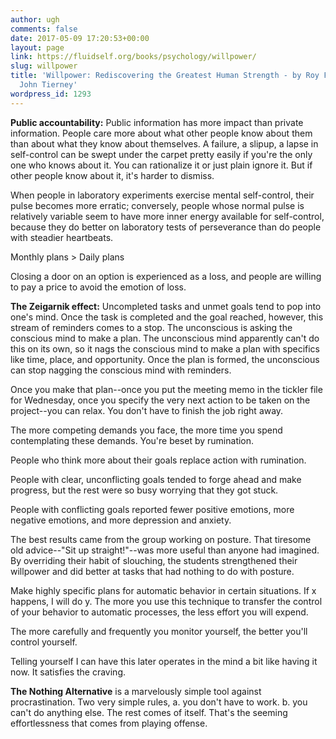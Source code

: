 ```yaml
---
author: ugh
comments: false
date: 2017-05-09 17:20:53+00:00
layout: page
link: https://fluidself.org/books/psychology/willpower/
slug: willpower
title: 'Willpower: Rediscovering the Greatest Human Strength - by Roy F. Baumeister,
  John Tierney'
wordpress_id: 1293
---
```


**Public accountability:** Public information has more impact than private information. People care more about what other people know about them than about what they know about themselves. A failure, a slipup, a lapse in self-control can be swept under the carpet pretty easily if you're the only one who knows about it. You can rationalize it or just plain ignore it. But if other people know about it, it's harder to dismiss.

When people in laboratory experiments exercise mental self-control, their pulse becomes more erratic; conversely, people whose normal pulse is relatively variable seem to have more inner energy available for self-control, because they do better on laboratory tests of perseverance than do people with steadier heartbeats.

Monthly plans > Daily plans

Closing a door on an option is experienced as a loss, and people are willing to pay a price to avoid the emotion of loss. 

**The Zeigarnik effect:** Uncompleted tasks and unmet goals tend to pop into one's mind. Once the task is completed and the goal reached, however, this stream of reminders comes to a stop. The unconscious is asking the conscious mind to make a plan. The unconscious mind apparently can't do this on its own, so it nags the conscious mind to make a plan with specifics like time, place, and opportunity. Once the plan is formed, the unconscious can stop nagging the conscious mind with reminders.

Once you make that plan--once you put the meeting memo in the tickler file for Wednesday, once you specify the very next action to be taken on the project--you can relax. You don't have to finish the job right away.

The more competing demands you face, the more time you spend contemplating these demands. You're beset by rumination.

People who think more about their goals replace action with rumination.

People with clear, unconflicting goals tended to forge ahead and make progress, but the rest were so busy worrying that they got stuck.

People with conflicting goals reported fewer positive emotions, more negative emotions, and more depression and anxiety.

The best results came from the group working on posture. That tiresome old advice--"Sit up straight!"--was more useful than anyone had imagined. By overriding their habit of slouching, the students strengthened their willpower and did better at tasks that had nothing to do with posture.

Make highly specific plans for automatic behavior in certain situations. If x happens, I will do y. The more you use this technique to transfer the control of your behavior to automatic processes, the less effort you will expend.

The more carefully and frequently you monitor yourself, the better you'll control yourself.

Telling yourself I can have this later operates in the mind a bit like having it now. It satisfies the craving.

**The Nothing Alternative** is a marvelously simple tool against procrastination. Two very simple rules, a. you don't have to work. b. you can't do anything else. The rest comes of itself. That's the seeming effortlessness that comes from playing offense.
